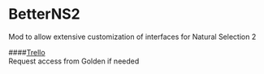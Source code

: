 # BetterNS2
Mod to allow extensive customization of interfaces for Natural Selection 2

####[Trello](https://trello.com/b/ijZTARJp/better-ns2)  
Request access from Golden if needed
